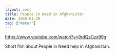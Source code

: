 ```yaml
---
layout: post
title: People in Need in Afghanistan
date: 2008-01-29
tag: ["Water"]
---
```


https://www.youtube.com/watch?v=9rdQsCzx99g  

Short film about People in Need help in Afghanistan.